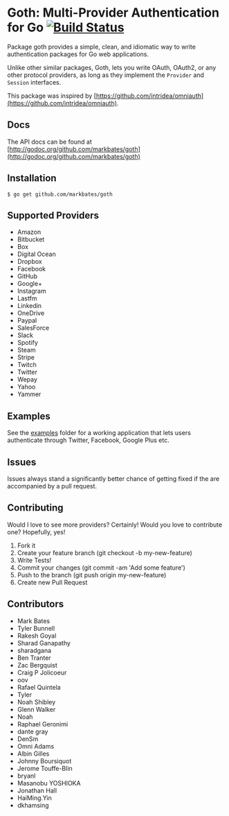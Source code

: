 # Goth: Multi-Provider Authentication for Go [![Build Status](https://travis-ci.org/markbates/goth.svg)](https://travis-ci.org/markbates/goth)

Package goth provides a simple, clean, and idiomatic way to write authentication
packages for Go web applications.

Unlike other similar packages, Goth, lets you write OAuth, OAuth2, or any other
protocol providers, as long as they implement the `Provider` and `Session` interfaces.

This package was inspired by [https://github.com/intridea/omniauth](https://github.com/intridea/omniauth).

## Docs

The API docs can be found at [http://godoc.org/github.com/markbates/goth](http://godoc.org/github.com/markbates/goth)

## Installation

```text
$ go get github.com/markbates/goth
```

## Supported Providers

* Amazon
* Bitbucket
* Box
* Digital Ocean
* Dropbox
* Facebook
* GitHub
* Google+
* Instagram
* Lastfm
* Linkedin
* OneDrive
* Paypal
* SalesForce
* Slack
* Spotify
* Steam
* Stripe
* Twitch
* Twitter
* Wepay
* Yahoo
* Yammer

## Examples

See the [examples](examples) folder for a working application that lets users authenticate
through Twitter, Facebook, Google Plus etc.

## Issues

Issues always stand a significantly better chance of getting fixed if the are accompanied by a
pull request.

## Contributing

Would I love to see more providers? Certainly! Would you love to contribute one? Hopefully, yes!

1. Fork it
2. Create your feature branch (git checkout -b my-new-feature)
3. Write Tests!
4. Commit your changes (git commit -am 'Add some feature')
5. Push to the branch (git push origin my-new-feature)
6. Create new Pull Request

## Contributors

* Mark Bates
* Tyler Bunnell
* Rakesh Goyal
* Sharad Ganapathy
* sharadgana
* Ben Tranter
* Zac Bergquist
* Craig P Jolicoeur
* oov
* Rafael Quintela
* Tyler
* Noah Shibley
* Glenn Walker
* Noah
* Raphael Geronimi
* dante gray
* DenSm
* Omni Adams
* Albin Gilles
* Johnny Boursiquot
* Jerome Touffe-Blin
* bryanl
* Masanobu YOSHIOKA
* Jonathan Hall
* HaiMing.Yin
* dkhamsing
